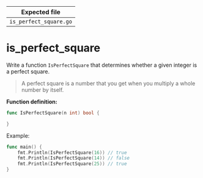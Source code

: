 | Expected file          |
| ---------------------- |
| `is_perfect_square.go` |

# is_perfect_square

Write a function `IsPerfectSquare` that determines whether a given integer is a perfect square.

> A perfect square is a number that you get when you multiply a whole number by itself.

**Function definition:**

```go
func IsPerfectSquare(n int) bool {

}
```

Example:

```go
func main() {
    fmt.Println(IsPerfectSquare(16)) // true
    fmt.Println(IsPerfectSquare(14)) // false
    fmt.Println(IsPerfectSquare(25)) // true
}
```
